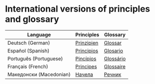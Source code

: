 # International versions of principles and glossary

| Language | Principles                       | Glossary                    |
| -------- | -------------------------------- | --------------------------- |
| Deutsch (German) | [Prinzipien](./PRINCIPLES_de.md) | [Glossar](./GLOSSARY_de.md) |
| Español (Spanish) | [Principios](./PRINCIPLES_es.md) | [Glosario](./GLOSSARY_es.md) |
| Português (Portuguese) | [Pincípios](./PRINCIPLES_pt.md) | [Glossário](./GLOSSARY_pt.md) |
| Français (French) | [Principes](./PRINCIPLES_fr.md) | [Glossaire](./GLOSSARY_fr.md) |
| Македонски (Macedonian) | [Начела](./PRINCIPLES_mk.md) | [Речник](./GLOSSARY_mk.md) |
